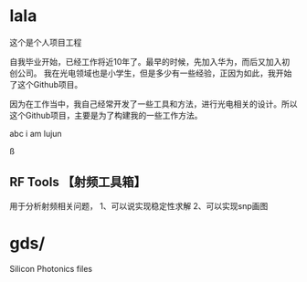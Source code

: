 # lala
这个是个人项目工程

自我毕业开始，已经工作将近10年了。最早的时候，先加入华为，而后又加入初创公司。
我在光电领域也是小学生，但是多少有一些经验，正因为如此，我开始了这个Github项目。

因为在工作当中，我自己经常开发了一些工具和方法，进行光电相关的设计。所以这个Github项目，主要是为了构建我的一些工作方法。

abc
i am lujun

ß
## RF Tools 【射频工具箱】
用于分析射频相关问题，
1、可以说实现稳定性求解
2、可以实现snp画图

# gds/
Silicon Photonics files
